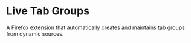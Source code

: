 # Live Tab Groups

A Firefox extension that automatically creates and maintains tab groups from
dynamic sources.
